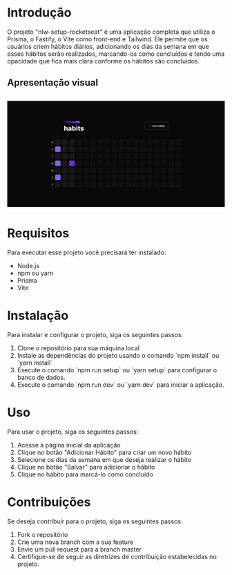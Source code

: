 <h1>Introdução</h1>
<p>O projeto "nlw-setup-rocketseat" é uma aplicação completa que utiliza o Prisma, o Fastify, o Vite como front-end e Tailwind. Ele permite que os usuários criem hábitos diários, adicionando os dias da semana em que esses hábitos serão realizados, marcando-os como concluídos e tendo uma opacidade que fica mais clara conforme os hábitos são concluídos. </p>

<h2>Apresentação visual<h2>
<img src="https://raw.githubusercontent.com/frontRocha/nlw-setup-rockeseat/master/apresenta%C3%A7%C3%A3o.png" width="600px"/>

<h1>Requisitos</h1>
<p>Para executar esse projeto você precisará ter instalado:</p>
<ul>
  <li>Node.js</li>
  <li>npm ou yarn</li>
  <li>Prisma</li>
  <li>Vite</li>
</ul>
<h1>Instalação</h1>
<p>Para instalar e configurar o projeto, siga os seguintes passos:</p>
<ol>
  <li>Clone o repositório para sua máquina local</li>
  <li>Instale as dependências do projeto usando o comando `npm install` ou `yarn install`</li>
  <li>Execute o comando `npm run setup` ou `yarn setup` para configurar o banco de dados.</li>
  <li>Execute o comando `npm run dev` ou `yarn dev` para iniciar a aplicação.</li>
</ol>
<h1>Uso</h1>
<p>Para usar o projeto, siga os seguintes passos:</p>
<ol>
  <li>Acesse a página inicial da aplicação</li>
  <li>Clique no botão "Adicionar Hábito" para criar um novo hábito</li>
  <li>Selecione os dias da semana em que deseja realizar o hábito</li>
  <li>Clique no botão "Salvar" para adicionar o hábito</li>
  <li>Clique no hábito para marcá-lo como concluído</li>
</ol>
<h1>Contribuições</h1>
<p>Se deseja contribuir para o projeto, siga os seguintes passos:</p>
<ol>
  <li>Fork o repositório</li>
  <li>Crie uma nova branch com a sua feature</li>
  <li>Envie um pull request para a branch master</li>
  <li> Certifique-se de seguir as diretrizes de contribuição estabelecidas no projeto.</li>
</ol>
